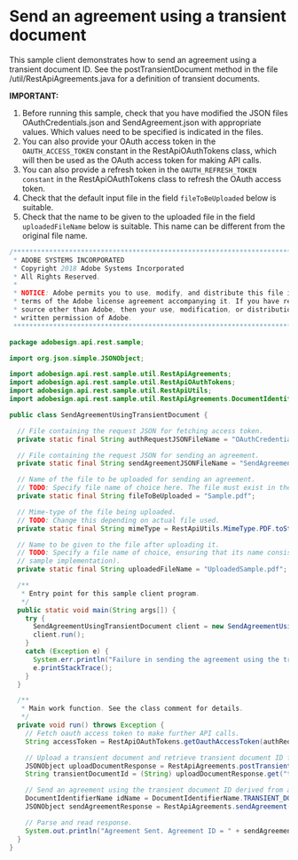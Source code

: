 # Send an agreement using a transient document

This sample client demonstrates how to send an agreement using a transient document ID. See the postTransientDocument method in the file /util/RestApiAgreements.java for a definition of transient documents.

**IMPORTANT:**

1. Before running this sample, check that you have modified the JSON files OAuthCredentials.json and SendAgreement.json with appropriate values. Which values need to be specified is indicated in the files.
2. You can also provide your OAuth access token in the `OAUTH_ACCESS_TOKEN` constant in the RestApiOAuthTokens class, which will then be used as the OAuth access token for making API calls.
3. You can also provide a refresh token in the `OAUTH_REFRESH_TOKEN constant` in the RestApiOAuthTokens class to refresh the OAuth access token.
4. Check that the default input file in the field `fileToBeUploaded` below is suitable.
5. Check that the name to be given to the uploaded file in the field `uploadedFileName` below is suitable. This name can be different from the original file name.

```java
/*************************************************************************
 * ADOBE SYSTEMS INCORPORATED
 * Copyright 2018 Adobe Systems Incorporated
 * All Rights Reserved.
 * 
 * NOTICE: Adobe permits you to use, modify, and distribute this file in accordance with the
 * terms of the Adobe license agreement accompanying it. If you have received this file from a
 * source other than Adobe, then your use, modification, or distribution of it requires the prior
 * written permission of Adobe.
 **************************************************************************/

package adobesign.api.rest.sample;

import org.json.simple.JSONObject;

import adobesign.api.rest.sample.util.RestApiAgreements;
import adobesign.api.rest.sample.util.RestApiOAuthTokens;
import adobesign.api.rest.sample.util.RestApiUtils;
import adobesign.api.rest.sample.util.RestApiAgreements.DocumentIdentifierName;

public class SendAgreementUsingTransientDocument {

  // File containing the request JSON for fetching access token.
  private static final String authRequestJSONFileName = "OAuthCredentials.json";

  // File containing the request JSON for sending an agreement.
  private static final String sendAgreementJSONFileName = "SendAgreement.json";

  // Name of the file to be uploaded for sending an agreement.
  // TODO: Specify file name of choice here. The file must exist in the "requests" sub-package.
  private static final String fileToBeUploaded = "Sample.pdf";

  // Mime-type of the file being uploaded.
  // TODO: Change this depending on actual file used.
  private static final String mimeType = RestApiUtils.MimeType.PDF.toString();

  // Name to be given to the file after uploading it.
  // TODO: Specify a file name of choice, ensuring that its name consists only of characters in the ASCII character set (given this basic
  // sample implementation).
  private static final String uploadedFileName = "UploadedSample.pdf";

  /**
   * Entry point for this sample client program.
   */
  public static void main(String args[]) {
    try {
      SendAgreementUsingTransientDocument client = new SendAgreementUsingTransientDocument();
      client.run();
    }
    catch (Exception e) {
      System.err.println("Failure in sending the agreement using the transient document ID.");
      e.printStackTrace();
    }
  }

  /**
   * Main work function. See the class comment for details.
   */
  private void run() throws Exception {
    // Fetch oauth access token to make further API calls.
    String accessToken = RestApiOAuthTokens.getOauthAccessToken(authRequestJSONFileName);

    // Upload a transient document and retrieve transient document ID from the response.
    JSONObject uploadDocumentResponse = RestApiAgreements.postTransientDocument(accessToken, mimeType, fileToBeUploaded, uploadedFileName);
    String transientDocumentId = (String) uploadDocumentResponse.get("transientDocumentId");

    // Send an agreement using the transient document ID derived from above.
    DocumentIdentifierName idName = DocumentIdentifierName.TRANSIENT_DOCUMENT_ID;
    JSONObject sendAgreementResponse = RestApiAgreements.sendAgreement(accessToken, sendAgreementJSONFileName, transientDocumentId, idName);

    // Parse and read response.
    System.out.println("Agreement Sent. Agreement ID = " + sendAgreementResponse.get("id"));
  }
}
```